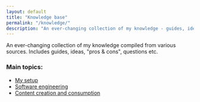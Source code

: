 ```yaml
---
layout: default
title: "Knowledge base"
permalink: "/knowledge/"
description: "An ever-changing collection of my knowledge - guides, ideas, pros & cons, questions etc."
---
```


<div class="quote">
    An ever-changing collection of my knowledge compiled from various sources. Includes guides, ideas, "pros & cons", questions etc.
</div>

### Main topics:

* [My setup](my-setup)
* [Software engineering](software-engineering)
* [Content creation and consumption](content-creation-and-consumption)
